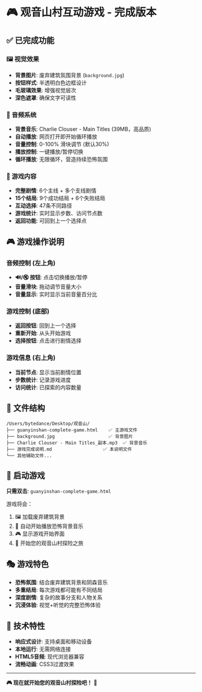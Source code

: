 # 🎮 观音山村互动游戏 - 完成版本

## ✅ 已完成功能

### 🖼️ 视觉效果
- **背景图片**: 废弃建筑氛围背景 (`background.jpg`)
- **按钮样式**: 半透明白色边框设计
- **毛玻璃效果**: 增强视觉层次
- **深色遮罩**: 确保文字可读性

### 🎵 音频系统
- **背景音乐**: Charlie Clouser - Main Titles (39MB，高品质)
- **自动播放**: 网页打开即开始循环播放
- **音量控制**: 0-100% 滑块调节 (默认30%)
- **播放控制**: 一键播放/暂停切换
- **循环播放**: 无限循环，营造持续恐怖氛围

### 🎯 游戏内容
- **完整剧情**: 6个主线 + 多个支线剧情
- **15个结局**: 9个成功结局 + 6个失败结局
- **互动选择**: 47条不同路径
- **游戏统计**: 实时显示步数、访问节点数
- **返回功能**: 可回到上一个选择点

## 🎮 游戏操作说明

### 音频控制 (左上角)
- **🔊/🔇 按钮**: 点击切换播放/暂停
- **音量滑块**: 拖动调节音量大小
- **音量显示**: 实时显示当前音量百分比

### 游戏控制 (底部)
- **返回按钮**: 回到上一个选择
- **重新开始**: 从头开始游戏
- **选择按钮**: 点击进行剧情选择

### 游戏信息 (右上角)
- **当前节点**: 显示当前剧情位置
- **步数统计**: 记录游戏进度
- **访问统计**: 已探索的内容数量

## 📁 文件结构

```
/Users/bytedance/Desktop/观音山/
├── guanyinshan-complete-game.html    ✅ 主游戏文件
├── background.jpg                    ✅ 背景图片
├── Charlie Clouser - Main Titles_副本.mp3  ✅ 背景音乐
├── 游戏完成说明.md                   ✅ 本说明文件
└── 其他辅助文件...
```

## 🚀 启动游戏

**只需双击**: `guanyinshan-complete-game.html`

游戏将会：
1. 🖼️ 加载废弃建筑背景
2. 🎵 自动开始播放恐怖背景音乐
3. 🎮 显示游戏开始界面
4. 👻 开始您的观音山村探险之旅

## 🎭 游戏特色

- **恐怖氛围**: 结合废弃建筑背景和阴森音乐
- **多重结局**: 每次游戏都可能有不同结局
- **深度剧情**: 复杂的故事分支和人物关系
- **沉浸体验**: 视觉+听觉的完整恐怖体验

## 🔧 技术特性

- **响应式设计**: 支持桌面和移动设备
- **本地运行**: 无需网络连接
- **HTML5音频**: 现代浏览器兼容
- **流畅动画**: CSS3过渡效果

---

**🎮 现在就开始您的观音山村探险吧！** 👻 